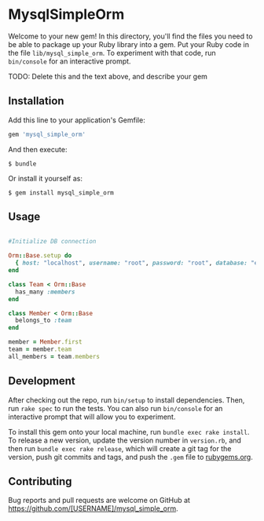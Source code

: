 # MysqlSimpleOrm

Welcome to your new gem! In this directory, you'll find the files you need to be able to package up your Ruby library into a gem. Put your Ruby code in the file `lib/mysql_simple_orm`. To experiment with that code, run `bin/console` for an interactive prompt.

TODO: Delete this and the text above, and describe your gem

## Installation

Add this line to your application's Gemfile:

```ruby
gem 'mysql_simple_orm'
```

And then execute:

    $ bundle

Or install it yourself as:

    $ gem install mysql_simple_orm

## Usage

```ruby

#Initialize DB connection

Orm::Base.setup do
  { host: "localhost", username: "root", password: "root", database: "evangelizacion" }
end

class Team < Orm::Base
  has_many :members
end

class Member < Orm::Base
  belongs_to :team
end

member = Member.first
team = member.team
all_members = team.members

```

## Development

After checking out the repo, run `bin/setup` to install dependencies. Then, run `rake spec` to run the tests. You can also run `bin/console` for an interactive prompt that will allow you to experiment.

To install this gem onto your local machine, run `bundle exec rake install`. To release a new version, update the version number in `version.rb`, and then run `bundle exec rake release`, which will create a git tag for the version, push git commits and tags, and push the `.gem` file to [rubygems.org](https://rubygems.org).

## Contributing

Bug reports and pull requests are welcome on GitHub at https://github.com/[USERNAME]/mysql_simple_orm.
